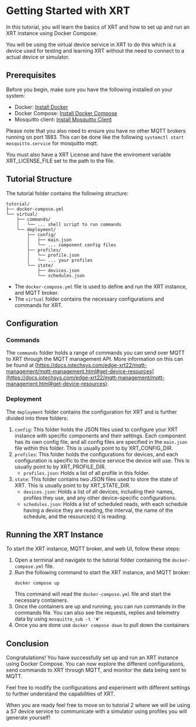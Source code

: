# Getting Started with XRT

In this tutorial, you will learn the basics of XRT and how to set up and run an XRT instance using Docker Compose.

You will be using the virtual device service in XRT to do this which is a device used for testing and learning XRT without the need to connect to a actual device or simulator.

## Prerequisites

Before you begin, make sure you have the following installed on your system:

-   Docker: [Install Docker](https://docs.docker.com/get-docker/)
-   Docker Compose: [Install Docker Compose](https://docs.docker.com/compose/install/)
-   Mosquitto client: [Install Mosquitto Client](http://www.steves-internet-guide.com/install-mosquitto-linux/)

Please note that you also need to ensure you have no other MQTT brokers running on port 1883. This can be done like the following `systemctl start mosquitto.service` for mosquitto mqtt.

You must also have a XRT License and have the enviroment variable XRT_LICENSE_FILE set to the path to the file.

## Tutorial Structure

The tutorial folder contains the following structure:
```
tutorial/
├── docker-compose.yml
└── virtual/
    ├── commands/
    │   └── ... shell script to run commands
    └── deployment/
        ├── config/
        │   ├── main.json
        │   └── ... component config files
        ├── profiles/
        │   └── profile.json
        │   └── ... your profiles  
        └── state/
            ├── devices.json
            └── schedules.json
``` 
-   The `docker-compose.yml` file is used to define and run the XRT instance, and MQTT broker.
-   The `virtual` folder contains the necessary configurations and commands for XRT.

## Configuration

### Commands

The `commands` folder holds a range of commands you can send over MQTT to XRT through the MQTT management API. More information on this can be found at [https://docs.iotechsys.com/edge-xrt22/mqtt-management/mqtt-management.html#get-device-resources](https://docs.iotechsys.com/edge-xrt22/mqtt-management/mqtt-management.html#get-device-resources).

### Deployment

The `deployment` folder contains the configuration for XRT and is further divided into three folders:

1.  `config`: This folder holds the JSON files used to configure your XRT instance with specific components and their settings. Each component has its own config file, and all config files are specified in the `main.json` file within this folder. This is usually point to by XRT_CONFIG_DIR.
2.  `profiles`: This folder holds the configurations for devices, and each configuration is specific to the device service the device will use. This is usually point to by XRT_PROFILE_DIR.
    -   `profiles.json`: Holds a list of all profile in this folder.
3.  `state`: This folder contains two JSON files used to store the state of XRT. This is usually point to by XRT_STATE_DIR.
    -   `devices.json`: Holds a list of all devices, including their names, profiles they use, and any other device-specific configurations.
    -   `schedules.json`: Holds a list of scheduled reads, with each schedule having a device they are reading, the interval, the name of the schedule, and the resource(s) it is reading.

## Running the XRT Instance

To start the XRT instance, MQTT broker, and web UI, follow these steps:

1.  Open a terminal and navigate to the tutorial folder containing the `docker-compose.yml` file.
2.  Run the following command to start the XRT instance, and MQTT broker:
	```
	docker compose up
	```
	This command will read the `docker-compose.yml` file and start the necessary containers.
3.  Once the containers are up and running, you can run commands in the commands file.
    You can also see the requests, replies and telemetry data by using `mosquitto_sub -t '#'`
4.  Once you are done use `docker compose down` to pull down the containers

## Conclusion

Congratulations! You have successfully set up and run an XRT instance using Docker Compose. You can now explore the different configurations, send commands to XRT through MQTT, and monitor the data being sent to MQTT.

Feel free to modify the configurations and experiment with different settings to further understand the capabilities of XRT.

When you are ready feel free to move on to tutorial 2 where we will be using a S7 device service to communicate with a simulator using profiles you will generate yourself!
